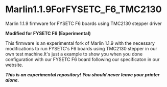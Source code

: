 # Marlin1.1.9ForFYSETC_F6_TMC2130
Marlin 1.1.9 firmware for FYSETC F6 boards using TMC2130 stepper driver

**Modified for FYSETC F6 (Experimental)**

This firmware is an experimental fork of Marlin 1.1.9 with the necessary modifications to run FYSETC's F6 boards using TMC2130 stepper in our own test machine.It's just a example to show you when you done configuration with our FYSETC F6 board following our specificaton in our website.

***This is an experimental repository! You should never leave your printer alone.***